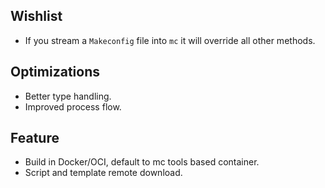 ## Wishlist
- If you stream a `Makeconfig` file into `mc` it will override all other methods.

## Optimizations
- Better type handling.
- Improved process flow.

## Feature
- Build in Docker/OCI, default to mc tools based container.
- Script and template remote download.


